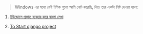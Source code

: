 > Windows এর মধ্যে যেই টপিক গুলো আমি নোট করেছি, নিচে তার একটা লিষ্ট দেওয়া হলো:


1. [ইউন্ডোসে প্রভাত ব্যবহার করে বাংলা লেখা](https://github.com/sdshoriot/Windows/blob/master/%E0%A6%87%E0%A6%89%E0%A6%A8%E0%A7%8D%E0%A6%A1%E0%A7%8B%E0%A6%B8%E0%A7%87%20%E0%A6%AA%E0%A7%8D%E0%A6%B0%E0%A6%AD%E0%A6%BE%E0%A6%A4%20%E0%A6%A6%E0%A6%BF%E0%A7%9F%E0%A7%87%20%E0%A6%AC%E0%A6%BE%E0%A6%82%E0%A6%B2%E0%A6%BE%20%E0%A6%B2%E0%A7%87%E0%A6%96%E0%A6%BE.md)


2. [To Start django project](https://github.com/sdshoriot/Windows/blob/master/Start%20django%20project.md)